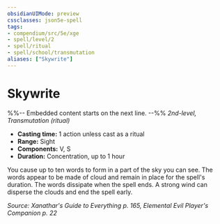 ```yaml
---
obsidianUIMode: preview
cssclasses: json5e-spell
tags:
- compendium/src/5e/xge
- spell/level/2
- spell/ritual
- spell/school/transmutation
aliases: ["Skywrite"]
---
```

# Skywrite
%%-- Embedded content starts on the next line. --%%
*2nd-level, Transmutation (ritual)*  

- **Casting time:** 1 action unless cast as a ritual
- **Range:** Sight
- **Components:** V, S
- **Duration:** Concentration, up to 1 hour

You cause up to ten words to form in a part of the sky you can see. The words appear to be made of cloud and remain in place for the spell's duration. The words dissipate when the spell ends. A strong wind can disperse the clouds and end the spell early.

*Source: Xanathar's Guide to Everything p. 165, Elemental Evil Player's Companion p. 22*